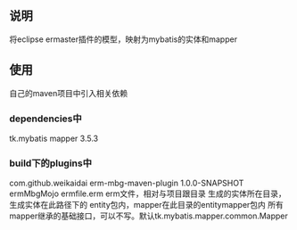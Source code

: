 ## 说明
将eclipse ermaster插件的模型，映射为mybatis的实体和mapper

## 使用
自己的maven项目中引入相关依赖
### dependencies中
<dependency>
	<groupId>tk.mybatis</groupId>
	<artifactId>mapper</artifactId>
	<version>3.5.3</version>
</dependency>

### build下的plugins中
<plugin>
	<groupId>com.github.weikaidai</groupId>
	<artifactId>erm-mbg-maven-plugin</artifactId>
	<version>1.0.0-SNAPSHOT</version>
	<executions>
		<execution>
			<goals>
				<goal>ermMbgMojo</goal>
			</goals>
			<configuration>
				<sources>
					<source>ermfile.erm erm文件，相对与项目跟目录</source>
				</sources>
				<targetPackage>生成的实体所在目录，生成实体在此路径下的 entity包内，mapper在此目录的entitymapper包内</targetPackage>
				<superMapper>所有mapper继承的基础接口，可以不写。默认tk.mybatis.mapper.common.Mapper</superMapper>
			</configuration>
		</execution>
	</executions>
</plugin>

